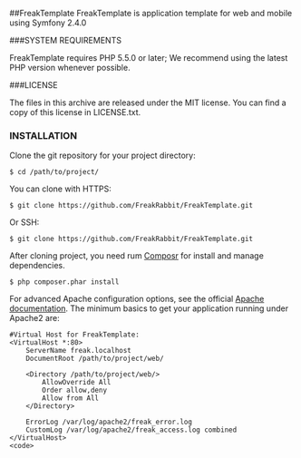 ##FreakTemplate
FreakTemplate is application template for web and mobile using Symfony 2.4.0

###SYSTEM REQUIREMENTS

FreakTemplate requires PHP 5.5.0 or later; We recommend using the latest PHP version whenever possible.

###LICENSE

The files in this archive are released under the MIT license. You can find a copy of this license in LICENSE.txt.

### INSTALLATION

Clone the git repository for your project directory:

```shell
$ cd /path/to/project/
```

You can clone with HTTPS:


```shell
$ git clone https://github.com/FreakRabbit/FreakTemplate.git
```

Or SSH:


```shell
$ git clone https://github.com/FreakRabbit/FreakTemplate.git
```

After cloning project, you need rum [Composr](http://getcomposer.org/) for install and manage dependencies.


```shell
$ php composer.phar install
```

For advanced Apache configuration options, see the official [Apache documentation](http://httpd.apache.org/docs/current/mod/core.html#documentroot). The minimum basics to get your application running under Apache2 are:


```shell
#Virtual Host for FreakTemplate:
<VirtualHost *:80>
    ServerName freak.localhost
    DocumentRoot /path/to/project/web/

    <Directory /path/to/project/web/>
        AllowOverride All
        Order allow,deny
        Allow from All
    </Directory>

    ErrorLog /var/log/apache2/freak_error.log
    CustomLog /var/log/apache2/freak_access.log combined
</VirtualHost>
<code>
```

